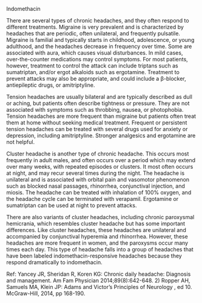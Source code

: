 Indomethacin

There are several types of chronic headaches, and they often respond to different treatments. Migraine is very prevalent and is characterized by headaches that are periodic, often unilateral, and frequently pulsatile. Migraine is familial and typically starts in childhood, adolescence, or young adulthood, and the headaches decrease in frequency over time. Some are associated with aura, which causes visual disturbances. In mild cases, over-the-counter medications may control symptoms. For most patients, however, treatment to control the attack can include triptans such as sumatriptan, and/or ergot alkaloids such as ergotamine. Treatment to prevent attacks may also be appropriate, and could include a β-blocker, antiepileptic drugs, or amitriptyline.

Tension headaches are usually bilateral and are typically described as dull or aching, but patients often describe tightness or pressure. They are not associated with symptoms such as throbbing, nausea, or photophobia. Tension headaches are more frequent than migraine but patients often treat them at home without seeking medical treatment. Frequent or persistent tension headaches can be treated with several drugs used for anxiety or depression, including amitriptyline. Stronger analgesics and ergotamine are not helpful.

Cluster headache is another type of chronic headache. This occurs most frequently in adult males, and often occurs over a period which may extend over many weeks, with repeated episodes or clusters. It most often occurs at night, and may recur several times during the night. The headache is unilateral and is associated with orbital pain and vasomotor phenomenon such as blocked nasal passages, rhinorrhea, conjunctival injection, and miosis. The headache can be treated with inhalation of 100% oxygen, and the headache cycle can be terminated with verapamil. Ergotamine or sumatriptan can be used at night to prevent attacks.

There are also variants of cluster headaches, including chronic paroxysmal hemicrania, which resembles cluster headache but has some important differences. Like cluster headaches, these headaches are unilateral and accompanied by conjunctival hyperemia and rhinorrhea. However, these headaches are more frequent in women, and the paroxysms occur many times each day. This type of headache falls into a group of headaches that have been labeled indomethacin-responsive headaches because they respond dramatically to indomethacin.

Ref: Yancey JR, Sheridan R, Koren KG: Chronic daily headache: Diagnosis and management. Am Fam Physician 2014;89(8):642-648.  2) Ropper AH, Samuels MA, Klein JP: Adams and Victor’s Principles of Neurology , ed 10. McGraw-Hill, 2014, pp 168-190.